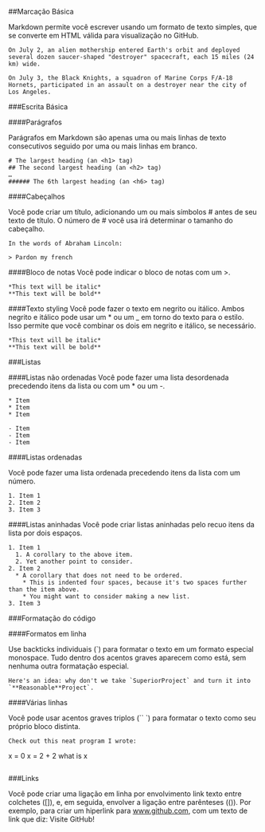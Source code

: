 ##Marcação Básica 

Markdown permite você escrever usando um formato de texto simples, que se converte em HTML válida para visualização no GitHub.

```
On July 2, an alien mothership entered Earth's orbit and deployed several dozen saucer-shaped "destroyer" spacecraft, each 15 miles (24 km) wide.

On July 3, the Black Knights, a squadron of Marine Corps F/A-18 Hornets, participated in an assault on a destroyer near the city of Los Angeles.
```

###Escrita Básica

####Parágrafos

Parágrafos em Markdown são apenas uma ou mais linhas de texto consecutivos seguido por uma ou mais linhas em branco.

```
# The largest heading (an <h1> tag)
## The second largest heading (an <h2> tag)
…
###### The 6th largest heading (an <h6> tag)
```

####Cabeçalhos

Você pode criar um título, adicionando um ou mais símbolos # antes de seu texto de título. O número de # você usa irá determinar o tamanho do cabeçalho.

```
In the words of Abraham Lincoln:

> Pardon my french
```

####Bloco de notas
Você pode indicar o bloco de notas com um >.

```
*This text will be italic*
**This text will be bold**
```

####Texto styling
Você pode fazer o texto em negrito ou itálico. 
Ambos negrito e itálico pode usar um * ou um _ em torno do texto para o estilo. Isso permite que você combinar os dois em negrito e itálico, se necessário.

```
*This text will be italic*
**This text will be bold**
```

###Listas

####Listas não ordenadas
Você pode fazer uma lista desordenada precedendo itens da lista ou com um * ou um -.

```
* Item
* Item
* Item

- Item
- Item
- Item
```

####Listas ordenadas

Você pode fazer uma lista ordenada precedendo itens da lista com um número.

```
1. Item 1
2. Item 2
3. Item 3
```

####Listas aninhadas
Você pode criar listas aninhadas pelo recuo itens da lista por dois espaços.

```
1. Item 1
  1. A corollary to the above item.
  2. Yet another point to consider.
2. Item 2
  * A corollary that does not need to be ordered.
    * This is indented four spaces, because it's two spaces further than the item above.
    * You might want to consider making a new list.
3. Item 3
```

###Formatação do código

####Formatos em linha

Use backticks individuais (`) para formatar o texto em um formato especial monospace. Tudo dentro dos acentos graves aparecem como está, sem nenhuma outra formatação especial.

```
Here's an idea: why don't we take `SuperiorProject` and turn it into `**Reasonable**Project`.
```

####Várias linhas

Você pode usar acentos graves triplos (`` `) para formatar o texto como seu próprio bloco distinta.

```
Check out this neat program I wrote:

```
x = 0
x = 2 + 2
what is x
```
```
###Links

Você pode criar uma ligação em linha por envolvimento link texto entre colchetes ([]), e, em seguida, envolver a ligação entre parênteses (()).
Por exemplo, para criar um hiperlink para www.github.com, com um texto de link que diz: Visite GitHub!
